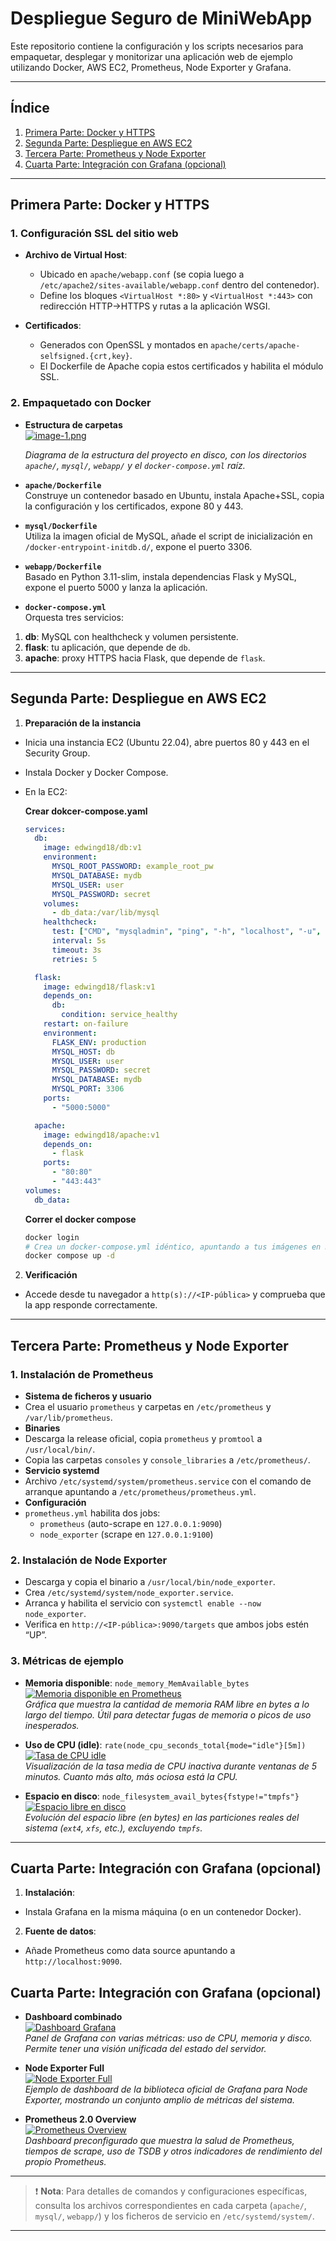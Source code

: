 # Despliegue Seguro de MiniWebApp

Este repositorio contiene la configuración y los scripts necesarios para empaquetar, desplegar y monitorizar una aplicación web de ejemplo utilizando Docker, AWS EC2, Prometheus, Node Exporter y Grafana.

---

## Índice

1. [Primera Parte: Docker y HTTPS](#primera-parte-docker-y-https)  
2. [Segunda Parte: Despliegue en AWS EC2](#segunda-parte-despliegue-en-aws-ec2)  
3. [Tercera Parte: Prometheus y Node Exporter](#tercera-parte-prometheus-y-node-exporter)  
4. [Cuarta Parte: Integración con Grafana (opcional)](#cuarta-parte-integración-con-grafana-opcional)  

---

## Primera Parte: Docker y HTTPS

### 1. Configuración SSL del sitio web

- **Archivo de Virtual Host**:  
  - Ubicado en `apache/webapp.conf` (se copia luego a `/etc/apache2/sites-available/webapp.conf` dentro del contenedor).  
  - Define los bloques `<VirtualHost *:80>` y `<VirtualHost *:443>` con redirección HTTP→HTTPS y rutas a la aplicación WSGI.

- **Certificados**:  
  - Generados con OpenSSL y montados en `apache/certs/apache-selfsigned.{crt,key}`.  
  - El Dockerfile de Apache copia estos certificados y habilita el módulo SSL.

### 2. Empaquetado con Docker

- **Estructura de carpetas**  
[![image-1.png](https://i.postimg.cc/zfjqYjdd/image-1.png)](https://postimg.cc/bGs7QQfb)

  *Diagrama de la estructura del proyecto en disco, con los directorios `apache/`, `mysql/`, `webapp/` y el `docker-compose.yml` raíz.*

- **`apache/Dockerfile`**  
Construye un contenedor basado en Ubuntu, instala Apache+SSL, copia la configuración y los certificados, expone 80 y 443.

- **`mysql/Dockerfile`**  
Utiliza la imagen oficial de MySQL, añade el script de inicialización en `/docker-entrypoint-initdb.d/`, expone el puerto 3306.

- **`webapp/Dockerfile`**  
Basado en Python 3.11-slim, instala dependencias Flask y MySQL, expone el puerto 5000 y lanza la aplicación.

- **`docker-compose.yml`**  
Orquesta tres servicios:
1. **db**: MySQL con healthcheck y volumen persistente.
2. **flask**: tu aplicación, que depende de `db`.
3. **apache**: proxy HTTPS hacia Flask, que depende de `flask`.

---

## Segunda Parte: Despliegue en AWS EC2

1. **Preparación de la instancia**  
 - Inicia una instancia EC2 (Ubuntu 22.04), abre puertos 80 y 443 en el Security Group.
 - Instala Docker y Docker Compose.


 - En la EC2:  

    **Crear dokcer-compose.yaml** 

    ```YAML
    services:
      db:
        image: edwingd18/db:v1
        environment:
          MYSQL_ROOT_PASSWORD: example_root_pw
          MYSQL_DATABASE: mydb
          MYSQL_USER: user
          MYSQL_PASSWORD: secret
        volumes:
          - db_data:/var/lib/mysql
        healthcheck:
          test: ["CMD", "mysqladmin", "ping", "-h", "localhost", "-u", "user", "-psecret"]
          interval: 5s
          timeout: 3s
          retries: 5

      flask:
        image: edwingd18/flask:v1
        depends_on:
          db:
            condition: service_healthy
        restart: on-failure
        environment:
          FLASK_ENV: production
          MYSQL_HOST: db
          MYSQL_USER: user
          MYSQL_PASSWORD: secret
          MYSQL_DATABASE: mydb
          MYSQL_PORT: 3306
        ports:
          - "5000:5000"

      apache:
        image: edwingd18/apache:v1
        depends_on:
          - flask
        ports:
          - "80:80"
          - "443:443"
    volumes:
      db_data:
    ```
    **Correr el docker compose**
    ```bash
   docker login
   # Crea un docker-compose.yml idéntico, apuntando a tus imágenes en Docker Hub
   docker compose up -d
   ```
2. **Verificación**  
 - Accede desde tu navegador a `http(s)://<IP-pública>` y comprueba que la app responde correctamente.

---

## Tercera Parte: Prometheus y Node Exporter

### 1. Instalación de Prometheus

- **Sistema de ficheros y usuario**  
- Crea el usuario `prometheus` y carpetas en `/etc/prometheus` y `/var/lib/prometheus`.
- **Binaries**  
- Descarga la release oficial, copia `prometheus` y `promtool` a `/usr/local/bin/`.
- Copia las carpetas `consoles` y `console_libraries` a `/etc/prometheus/`.
- **Servicio systemd**  
- Archivo `/etc/systemd/system/prometheus.service` con el comando de arranque apuntando a `/etc/prometheus/prometheus.yml`.
- **Configuración**  
- `prometheus.yml` habilita dos jobs:  
  - `prometheus` (auto-scrape en `127.0.0.1:9090`)  
  - `node_exporter` (scrape en `127.0.0.1:9100`)

### 2. Instalación de Node Exporter

- Descarga y copia el binario a `/usr/local/bin/node_exporter`.
- Crea `/etc/systemd/system/node_exporter.service`.
- Arranca y habilita el servicio con `systemctl enable --now node_exporter`.
- Verifica en `http://<IP-pública>:9090/targets` que ambos jobs estén “UP”.

### 3. Métricas de ejemplo

- **Memoria disponible**: `node_memory_MemAvailable_bytes`  
  [![Memoria disponible en Prometheus](https://i.postimg.cc/tJrbn40F/Screenshot-2025-05-26-232326.png)](https://postimg.cc/K3gwdF8Y)  
  *Gráfica que muestra la cantidad de memoria RAM libre en bytes a lo largo del tiempo. Útil para detectar fugas de memoria o picos de uso inesperados.*

- **Uso de CPU (idle)**: `rate(node_cpu_seconds_total{mode="idle"}[5m])`  
  [![Tasa de CPU idle](https://i.postimg.cc/NfzYgFkc/image.png)](https://postimg.cc/qzyWwkFb)  
  *Visualización de la tasa media de CPU inactiva durante ventanas de 5 minutos. Cuanto más alto, más ociosa está la CPU.*

- **Espacio en disco**: `node_filesystem_avail_bytes{fstype!="tmpfs"}`  
  [![Espacio libre en disco](https://i.postimg.cc/0QnRhyyh/image.png)](https://postimg.cc/FdYBLmcx)  
  *Evolución del espacio libre (en bytes) en las particiones reales del sistema (`ext4`, `xfs`, etc.), excluyendo `tmpfs`.*


---

## Cuarta Parte: Integración con Grafana (opcional)

1. **Instalación**:  
 - Instala Grafana en la misma máquina (o en un contenedor Docker).
2. **Fuente de datos**:  
 - Añade Prometheus como data source apuntando a `http://localhost:9090`.
## Cuarta Parte: Integración con Grafana (opcional)

- **Dashboard combinado**  
  [![Dashboard Grafana](https://i.postimg.cc/kXpVknVV/image.png)](https://postimg.cc/7fSYzrnD)  
  *Panel de Grafana con varias métricas: uso de CPU, memoria y disco. Permite tener una visión unificada del estado del servidor.*

- **Node Exporter Full**  
  [![Node Exporter Full](https://i.postimg.cc/x1mdhLD7/image.png)](https://postimg.cc/mPbRFzrN)  
  *Ejemplo de dashboard de la biblioteca oficial de Grafana para Node Exporter, mostrando un conjunto amplio de métricas del sistema.*

- **Prometheus 2.0 Overview**  
  [![Prometheus Overview](https://i.postimg.cc/yxW1PZyL/image.png)](https://postimg.cc/K3Shc4VT)  
  *Dashboard preconfigurado que muestra la salud de Prometheus, tiempos de scrape, uso de TSDB y otros indicadores de rendimiento del propio Prometheus.*
---

> ❗ **Nota**: Para detalles de comandos y configuraciones específicas, consulta los archivos correspondientes en cada carpeta (`apache/`, `mysql/`, `webapp/`) y los ficheros de servicio en `/etc/systemd/system/`.

---
